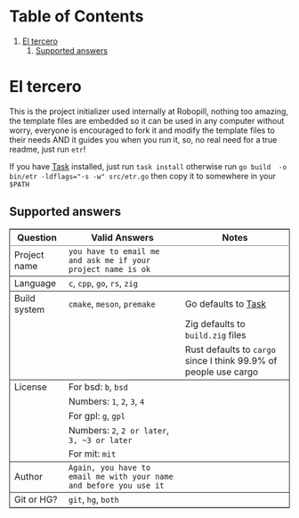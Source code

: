 
# Table of Contents

1.  [El tercero](#org4d3f614)
    1.  [Supported answers](#orgcab0b47)



<a id="org4d3f614"></a>

# El tercero

This is the project initializer used internally at Robopill,
nothing too amazing, the template files are embedded 
so it can be used in any computer without worry,
everyone is encouraged to fork it 
and modify the template files to their needs
AND it guides you when you run it, so, no real
need for a true readme, just run `etr`!

If you have [Task](https://github.com/go-task/task) installed, just run `task install` otherwise run `go build  -o bin/etr -ldflags="-s -w" src/etr.go` then copy it to somewhere in your `$PATH`


<a id="orgcab0b47"></a>

## Supported answers

<table border="2" cellspacing="0" cellpadding="6" rules="groups" frame="hsides">


<colgroup>
<col  class="org-left" />

<col  class="org-left" />

<col  class="org-left" />
</colgroup>
<thead>
<tr>
<th scope="col" class="org-left">Question</th>
<th scope="col" class="org-left">Valid Answers</th>
<th scope="col" class="org-left">Notes</th>
</tr>
</thead>

<tbody>
<tr>
<td class="org-left">Project name</td>
<td class="org-left"><code>you have to email me and ask me if your project name is ok</code></td>
<td class="org-left">&#xa0;</td>
</tr>
</tbody>

<tbody>
<tr>
<td class="org-left">Language</td>
<td class="org-left"><code>c</code>, <code>cpp</code>, <code>go</code>, <code>rs</code>, <code>zig</code></td>
<td class="org-left">&#xa0;</td>
</tr>
</tbody>

<tbody>
<tr>
<td class="org-left">Build system</td>
<td class="org-left"><code>cmake</code>, <code>meson</code>, <code>premake</code></td>
<td class="org-left">Go defaults to <a href="https://github.com/go-task/task">Task</a></td>
</tr>


<tr>
<td class="org-left">&#xa0;</td>
<td class="org-left">&#xa0;</td>
<td class="org-left">Zig defaults to <code>build.zig</code> files</td>
</tr>


<tr>
<td class="org-left">&#xa0;</td>
<td class="org-left">&#xa0;</td>
<td class="org-left">Rust defaults to <code>cargo</code> since I think 99.9% of people use cargo</td>
</tr>
</tbody>

<tbody>
<tr>
<td class="org-left">License</td>
<td class="org-left">For bsd: <code>b</code>, <code>bsd</code></td>
<td class="org-left">&#xa0;</td>
</tr>


<tr>
<td class="org-left">&#xa0;</td>
<td class="org-left">Numbers: <code>1</code>, <code>2</code>, <code>3</code>, <code>4</code></td>
<td class="org-left">&#xa0;</td>
</tr>


<tr>
<td class="org-left">&#xa0;</td>
<td class="org-left">For gpl: <code>g</code>, <code>gpl</code></td>
<td class="org-left">&#xa0;</td>
</tr>


<tr>
<td class="org-left">&#xa0;</td>
<td class="org-left">Numbers: <code>2</code>, <code>2 or later</code>, <code>3, ~3 or later</code></td>
<td class="org-left">&#xa0;</td>
</tr>


<tr>
<td class="org-left">&#xa0;</td>
<td class="org-left">For mit: <code>mit</code></td>
<td class="org-left">&#xa0;</td>
</tr>
</tbody>

<tbody>
<tr>
<td class="org-left">Author</td>
<td class="org-left"><code>Again, you have to email me with your name and before you use it</code></td>
<td class="org-left">&#xa0;</td>
</tr>
</tbody>

<tbody>
<tr>
<td class="org-left">Git or HG?</td>
<td class="org-left"><code>git</code>, <code>hg</code>, <code>both</code></td>
<td class="org-left">&#xa0;</td>
</tr>
</tbody>
</table>

